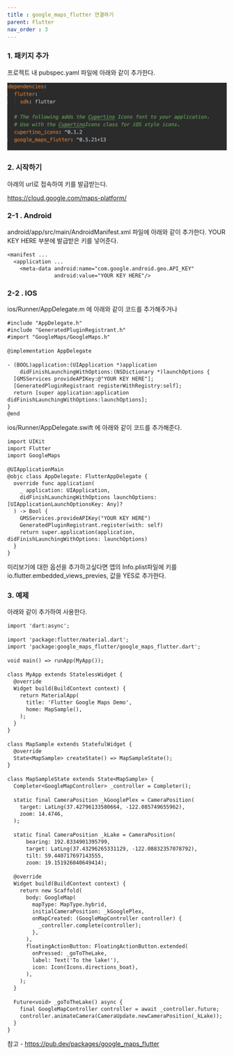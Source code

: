 ```yaml
---
title : google_maps_flutter 연결하기
parent: Flutter
nav_order : 3
---
```


### 1. 패키지 추가
프로젝트 내 pubspec.yaml 파일에 아래와 같이 추가한다.

![package](package.png)

### 2. 시작하기
아래의 url로 접속하여 키를 발급받는다.

<https://cloud.google.com/maps-platform/>

### 2-1 . Android

android/app/src/main/AndroidManifest.xml 파일에 아래와 같이 추가한다.
YOUR KEY HERE 부분에 발급받은 키를 넣어준다.

```
<manifest ...
  <application ...
    <meta-data android:name="com.google.android.geo.API_KEY"
               android:value="YOUR KEY HERE"/>
```

### 2-2 . IOS

ios/Runner/AppDelegate.m 에 아래와 같이 코드를 추가해주거나

```
#include "AppDelegate.h"
#include "GeneratedPluginRegistrant.h"
#import "GoogleMaps/GoogleMaps.h"

@implementation AppDelegate

- (BOOL)application:(UIApplication *)application
    didFinishLaunchingWithOptions:(NSDictionary *)launchOptions {
  [GMSServices provideAPIKey:@"YOUR KEY HERE"];
  [GeneratedPluginRegistrant registerWithRegistry:self];
  return [super application:application didFinishLaunchingWithOptions:launchOptions];
}
@end
```

ios/Runner/AppDelegate.swift 에 아래와 같이 코드를 추가해준다.

```
import UIKit
import Flutter
import GoogleMaps

@UIApplicationMain
@objc class AppDelegate: FlutterAppDelegate {
  override func application(
    _ application: UIApplication,
    didFinishLaunchingWithOptions launchOptions: [UIApplicationLaunchOptionsKey: Any]?
  ) -> Bool {
    GMSServices.provideAPIKey("YOUR KEY HERE")
    GeneratedPluginRegistrant.register(with: self)
    return super.application(application, didFinishLaunchingWithOptions: launchOptions)
  }
}
```

미리보기에 대한 옵션을 추가하고싶다면 앱의 Info.plist파일에 키를 io.flutter.embedded_views_previes, 값을 YES로 추가한다.

### 3. 예제

아래와 같이 추가하여 사용한다.

```
import 'dart:async';

import 'package:flutter/material.dart';
import 'package:google_maps_flutter/google_maps_flutter.dart';

void main() => runApp(MyApp());

class MyApp extends StatelessWidget {
  @override
  Widget build(BuildContext context) {
    return MaterialApp(
      title: 'Flutter Google Maps Demo',
      home: MapSample(),
    );
  }
}

class MapSample extends StatefulWidget {
  @override
  State<MapSample> createState() => MapSampleState();
}

class MapSampleState extends State<MapSample> {
  Completer<GoogleMapController> _controller = Completer();

  static final CameraPosition _kGooglePlex = CameraPosition(
    target: LatLng(37.42796133580664, -122.085749655962),
    zoom: 14.4746,
  );

  static final CameraPosition _kLake = CameraPosition(
      bearing: 192.8334901395799,
      target: LatLng(37.43296265331129, -122.08832357078792),
      tilt: 59.440717697143555,
      zoom: 19.151926040649414);

  @override
  Widget build(BuildContext context) {
    return new Scaffold(
      body: GoogleMap(
        mapType: MapType.hybrid,
        initialCameraPosition: _kGooglePlex,
        onMapCreated: (GoogleMapController controller) {
          _controller.complete(controller);
        },
      ),
      floatingActionButton: FloatingActionButton.extended(
        onPressed: _goToTheLake,
        label: Text('To the lake!'),
        icon: Icon(Icons.directions_boat),
      ),
    );
  }

  Future<void> _goToTheLake() async {
    final GoogleMapController controller = await _controller.future;
    controller.animateCamera(CameraUpdate.newCameraPosition(_kLake));
  }
}
```

참고 - <https://pub.dev/packages/google_maps_flutter>
